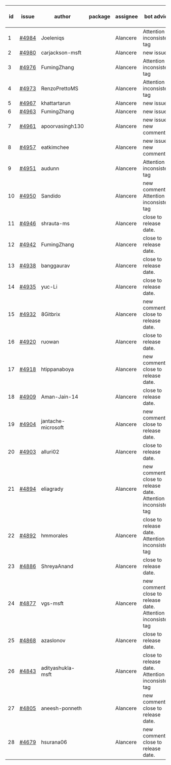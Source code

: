 | id | issue | author | package | assignee | bot advice | created date of issue | target release date | date from target |
| ------ | ------ | ------ | ------ | ------ | ------ | ------ | ------ | :-----: |
| 1 | [#4984](https://github.com/Azure/sdk-release-request/issues/4984) | Joeleniqs |  | Alancere | Attention to inconsistent tag | 02-24 | 03-22 |  |
| 2 | [#4980](https://github.com/Azure/sdk-release-request/issues/4980) | carjackson-msft |  | Alancere | new issue. | 02-22 | 03-22 |  |
| 3 | [#4976](https://github.com/Azure/sdk-release-request/issues/4976) | FumingZhang |  | Alancere | Attention to inconsistent tag | 02-21 | 03-22 |  |
| 4 | [#4973](https://github.com/Azure/sdk-release-request/issues/4973) | RenzoPrettoMS |  | Alancere | Attention to inconsistent tag | 02-21 | 03-22 |  |
| 5 | [#4967](https://github.com/Azure/sdk-release-request/issues/4967) | khattartarun |  | Alancere | new issue. | 02-20 | 03-22 |  |
| 6 | [#4963](https://github.com/Azure/sdk-release-request/issues/4963) | FumingZhang |  | Alancere | new issue. | 02-19 | 03-22 |  |
| 7 | [#4961](https://github.com/Azure/sdk-release-request/issues/4961) | apoorvasingh130 |  | Alancere | new issue. new comment. | 02-19 | 03-22 |  |
| 8 | [#4957](https://github.com/Azure/sdk-release-request/issues/4957) | eatkimchee |  | Alancere | new issue. new comment. | 02-17 | 03-22 |  |
| 9 | [#4951](https://github.com/Azure/sdk-release-request/issues/4951) | audunn |  | Alancere | Attention to inconsistent tag | 02-16 | 03-22 |  |
| 10 | [#4950](https://github.com/Azure/sdk-release-request/issues/4950) | Sandido |  | Alancere | new comment. Attention to inconsistent tag | 02-15 | 03-22 |  |
| 11 | [#4946](https://github.com/Azure/sdk-release-request/issues/4946) | shrauta-ms |  | Alancere | close to release date.  | 02-08 | 02-23 | -2 |
| 12 | [#4942](https://github.com/Azure/sdk-release-request/issues/4942) | FumingZhang |  | Alancere | close to release date.  | 02-02 | 02-23 | -2 |
| 13 | [#4938](https://github.com/Azure/sdk-release-request/issues/4938) | banggaurav |  | Alancere | close to release date.  | 02-01 | 02-23 | -2 |
| 14 | [#4935](https://github.com/Azure/sdk-release-request/issues/4935) | yuc-Li |  | Alancere | close to release date.  | 02-01 | 02-23 | -2 |
| 15 | [#4932](https://github.com/Azure/sdk-release-request/issues/4932) | 8Gitbrix |  | Alancere | new comment. close to release date.  | 01-31 | 02-23 | -2 |
| 16 | [#4920](https://github.com/Azure/sdk-release-request/issues/4920) | ruowan |  | Alancere | close to release date.  | 01-26 | 02-23 | -2 |
| 17 | [#4918](https://github.com/Azure/sdk-release-request/issues/4918) | htippanaboya |  | Alancere | new comment. close to release date.  | 01-24 | 02-23 | -2 |
| 18 | [#4909](https://github.com/Azure/sdk-release-request/issues/4909) | Aman-Jain-14 |  | Alancere | close to release date.  | 01-22 | 02-23 | -2 |
| 19 | [#4904](https://github.com/Azure/sdk-release-request/issues/4904) | jantache-microsoft |  | Alancere | new comment. close to release date.  | 01-22 | 02-23 | -2 |
| 20 | [#4903](https://github.com/Azure/sdk-release-request/issues/4903) | alluri02 |  | Alancere | close to release date.  | 01-22 | 02-23 | -2 |
| 21 | [#4894](https://github.com/Azure/sdk-release-request/issues/4894) | eliagrady |  | Alancere | new comment. close to release date.  Attention to inconsistent tag | 01-18 | 02-23 | -2 |
| 22 | [#4892](https://github.com/Azure/sdk-release-request/issues/4892) | hmmorales |  | Alancere | close to release date.  Attention to inconsistent tag | 01-16 | 02-23 | -2 |
| 23 | [#4886](https://github.com/Azure/sdk-release-request/issues/4886) | ShreyaAnand |  | Alancere | close to release date.  | 01-15 | 02-23 | -2 |
| 24 | [#4877](https://github.com/Azure/sdk-release-request/issues/4877) | vgs-msft |  | Alancere | new comment. close to release date.  Attention to inconsistent tag | 01-09 | 02-23 | -2 |
| 25 | [#4868](https://github.com/Azure/sdk-release-request/issues/4868) | azaslonov |  | Alancere | close to release date.  | 01-08 | 02-23 | -2 |
| 26 | [#4843](https://github.com/Azure/sdk-release-request/issues/4843) | adityashukla-msft |  | Alancere | close to release date.  Attention to inconsistent tag | 12-20 | 02-23 | -2 |
| 27 | [#4805](https://github.com/Azure/sdk-release-request/issues/4805) | aneesh-ponneth |  | Alancere | new comment. close to release date.  | 11-29 | 02-23 | -2 |
| 28 | [#4679](https://github.com/Azure/sdk-release-request/issues/4679) | hsurana06 |  | Alancere | new comment. close to release date.  | 10-23 | 02-23 | -2 |
